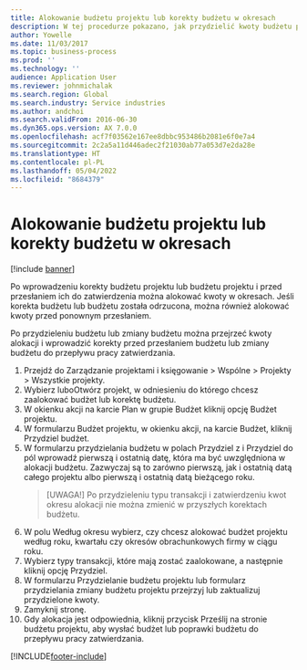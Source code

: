 ```yaml
---
title: Alokowanie budżetu projektu lub korekty budżetu w okresach
description: W tej procedurze pokazano, jak przydzielić kwoty budżetu projektu na okresy.
author: Yowelle
ms.date: 11/03/2017
ms.topic: business-process
ms.prod: ''
ms.technology: ''
audience: Application User
ms.reviewer: johnmichalak
ms.search.region: Global
ms.search.industry: Service industries
ms.author: andchoi
ms.search.validFrom: 2016-06-30
ms.dyn365.ops.version: AX 7.0.0
ms.openlocfilehash: acf7f03562e167ee8dbbc953486b2081e6f0e7a4
ms.sourcegitcommit: 2c2a5a11d446adec2f21030ab77a053d7e2da28e
ms.translationtype: HT
ms.contentlocale: pl-PL
ms.lasthandoff: 05/04/2022
ms.locfileid: "8684379"
---
```

# <a name="allocate-a-project-budget-or-budget-revision-across-periods"></a>Alokowanie budżetu projektu lub korekty budżetu w okresach

[!include [banner](../../includes/banner.md)]

Po wprowadzeniu korekty budżetu projektu lub budżetu projektu i przed przesłaniem ich do zatwierdzenia można alokować kwoty w okresach. Jeśli korekta budżetu lub budżetu została odrzucona, można również alokować kwoty przed ponownym przesłaniem. 

Po przydzieleniu budżetu lub zmiany budżetu można przejrzeć kwoty alokacji i wprowadzić korekty przed przesłaniem budżetu lub zmiany budżetu do przepływu pracy zatwierdzania. 

1. Przejdź do Zarządzanie projektami i księgowanie > Wspólne > Projekty > Wszystkie projekty. 
2. Wybierz luboOtwórz projekt, w odniesieniu do którego chcesz zaalokować budżet lub korektę budżetu. 
3. W okienku akcji na karcie Plan w grupie Budżet kliknij opcję Budżet projektu. 
4. W formularzu Budżet projektu, w okienku akcji, na karcie Budżet, kliknij Przydziel budżet. 
5. W formularzu przydzielania budżetu w polach Przydziel z i Przydziel do pól wprowadź pierwszą i ostatnią datę, która ma być uwzględniona w alokacji budżetu. Zazwyczaj są to zarówno pierwszą, jak i ostatnią datą całego projektu albo pierwszą i ostatnią datą bieżącego roku.  
   > [UWAGA!] Po przydzieleniu typu transakcji i zatwierdzeniu kwot okresu alokacji nie można zmienić w przyszłych korektach budżetu. 
6. W polu Według okresu wybierz, czy chcesz alokować budżet projektu według roku, kwartału czy okresów obrachunkowych firmy w ciągu roku.
7. Wybierz typy transakcji, które mają zostać zaalokowane, a następnie kliknij opcję Przydziel. 
8. W formularzu Przydzielanie budżetu projektu lub formularz przydzielania zmiany budżetu projektu przejrzyj lub zaktualizuj przydzielone kwoty. 
9. Zamyknij stronę.
10. Gdy alokacja jest odpowiednia, kliknij przycisk Prześlij na stronie budżetu projektu, aby wysłać budżet lub poprawki budżetu do przepływu pracy zatwierdzania.  




[!INCLUDE[footer-include](../../includes/footer-banner.md)]